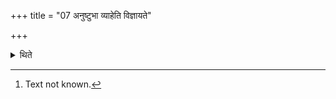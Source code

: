 +++
title = "07 अनुष्टुभा व्याहेति विज्ञायते"

+++

<details><summary>थिते</summary>

7. It is known (from a Brāhumaṇa text)[^1] that one show blame (a mistake) by means of a verse in Anuṣṭubh (metre).  

[^1]: Text not known.  
</details>
